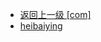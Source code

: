 - [返回上一级 [com]](notes/code/Hbase/hbase-observer-coprocessor/src/main/java/com/)
- [heibaiying](notes/code/Hbase/hbase-observer-coprocessor/src/main/java/com/heibaiying/)
